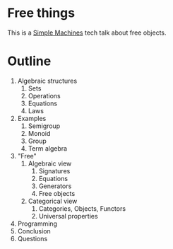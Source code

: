 # Free things

This is a [Simple Machines][1] tech talk about free objects.

# Outline

1. Algebraic structures
   1. Sets
   2. Operations
   3. Equations
   4. Laws
2. Examples
   1. Semigroup
   2. Monoid
   3. Group
   4. Term algebra
3. "Free"
   1. Algebraic view
      1. Signatures
      2. Equations
      3. Generators
      4. Free objects
   2. Categorical view
      1. Categories, Objects, Functors
      2. Universal properties
4. Programming
5. Conclusion
6. Questions

[1]: http://simplemachines.com.au/